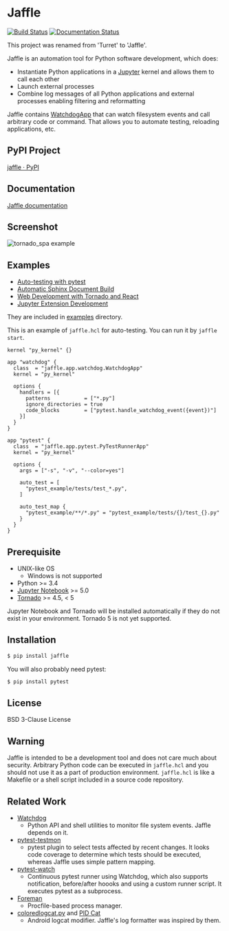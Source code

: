 # Jaffle

[![Build Status](https://travis-ci.org/yatsu/jaffle.svg?branch=master)](https://travis-ci.org/yatsu/jaffle)
[![Documentation Status](https://readthedocs.org/projects/jaffle/badge/?version=latest)](http://jaffle.readthedocs.io/en/latest/?badge=latest)

This project was renamed from 'Turret' to 'Jaffle'.

Jaffle is an automation tool for Python software development, which does:

- Instantiate Python applications in a [Jupyter](http://jupyter.org/) kernel
  and allows them to call each other
- Launch external processes
- Combine log messages of all Python applications and external processes
  enabling filtering and reformatting

Jaffle contains
[WatchdogApp](http://jaffle.readthedocs.io/en/latest/apps/watchdog.html)
that can watch filesystem events and call arbitrary code or command.
That allows you to automate testing, reloading applications, etc.

## PyPI Project

[jaffle · PyPI](https://pypi.org/project/jaffle)

## Documentation

[Jaffle documentation](http://jaffle.readthedocs.io)

## Screenshot

![tornado_spa example](https://github.com/yatsu/jaffle/blob/master/docs/cookbook/tornado_example.gif)

## Examples

- [Auto-testing with pytest](http://jaffle.readthedocs.io/en/latest/cookbook/pytest.html)
- [Automatic Sphinx Document Build](http://jaffle.readthedocs.io/en/latest/cookbook/sphinx.html)
- [Web Development with Tornado and React](http://jaffle.readthedocs.io/en/latest/cookbook/tornado_spa.html)
- [Jupyter Extension Development](http://jaffle.readthedocs.io/en/latest/cookbook/jupyter_ext.html)

They are included in [examples](https://github.com/yatsu/jaffle/tree/master/examples) directory.

This is an example of ``jaffle.hcl`` for auto-testing.
You can run it by ``jaffle start``.

```hcl
kernel "py_kernel" {}

app "watchdog" {
  class  = "jaffle.app.watchdog.WatchdogApp"
  kernel = "py_kernel"

  options {
    handlers = [{
      patterns           = ["*.py"]
      ignore_directories = true
      code_blocks        = ["pytest.handle_watchdog_event({event})"]
    }]
  }
}

app "pytest" {
  class  = "jaffle.app.pytest.PyTestRunnerApp"
  kernel = "py_kernel"

  options {
    args = ["-s", "-v", "--color=yes"]

    auto_test = [
      "pytest_example/tests/test_*.py",
    ]

    auto_test_map {
      "pytest_example/**/*.py" = "pytest_example/tests/{}/test_{}.py"
    }
  }
}
```

## Prerequisite

- UNIX-like OS
    - Windows is not supported
- Python >= 3.4
- [Jupyter Notebook](https://jupyter.org/) >= 5.0
- [Tornado](http://www.tornadoweb.org/) >= 4.5, < 5

Jupyter Notebook and Tornado will be installed automatically if they do not
exist in your environment. Tornado 5 is not yet supported.

## Installation

```sh
$ pip install jaffle
```

You will also probably need pytest:

```sh
$ pip install pytest
```

## License

BSD 3-Clause License

## Warning

Jaffle is intended to be a development tool and does not care much about
security. Arbitrary Python code can be executed in ``jaffle.hcl`` and
you should not use it as a part of production environment. ``jaffle.hcl``
is like a Makefile or a shell script included in a source code repository.

## Related Work

- [Watchdog](https://github.com/gorakhargosh/watchdog)
    - Python API and shell utilities to monitor file system events. Jaffle
      depends on it.
- [pytest-testmon](https://github.com/tarpas/pytest-testmon)
    - pytest plugin to select tests affected by recent changes. It looks code
      coverage to determine which tests should be executed, whereas Jaffle uses
      simple pattern mapping.
- [pytest-watch](https://github.com/joeyespo/pytest-watch)
    - Continuous pytest runner using Watchdog, which also supports
      notification, before/after hoooks and using a custom runner script. It
      executes pytest as a subprocess.
- [Foreman](https://github.com/ddollar/foreman)
    - Procfile-based process manager.
- [coloredlogcat.py](http://jsharkey.org/logcat/) and
  [PID Cat](https://github.com/JakeWharton/pidcat)
    - Android logcat modifier. Jaffle's log formatter was inspired by them.
